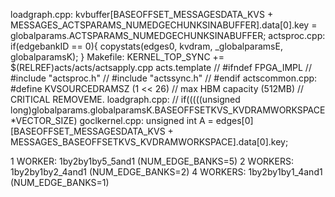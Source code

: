 

loadgraph.cpp: kvbuffer[BASEOFFSET_MESSAGESDATA_KVS + MESSAGES_ACTSPARAMS_NUMEDGECHUNKSINABUFFER].data[0].key = globalparams.ACTSPARAMS_NUMEDGECHUNKSINABUFFER;
actsproc.cpp: if(edgebankID == 0){ copystats(edges0, kvdram, _globalparamsE, globalparamsK); }
Makefile: KERNEL_TOP_SYNC += $(RELREF)acts/acts/actsapply.cpp
acts.template
	// #ifndef FPGA_IMPL
	// #include "actsproc.h"
	// #include "actssync.h"
	// #endif 
actscommon.cpp: 	#define KVSOURCEDRAMSZ (1 << 26) // max HBM capacity (512MB) // CRITICAL REMOVEME.
loadgraph.cpp: 	// if(((((unsigned long)globalparams.globalparamsK.BASEOFFSETKVS_KVDRAMWORKSPACE*VECTOR_SIZE) 
goclkernel.cpp: unsigned int A = edges[0][BASEOFFSET_MESSAGESDATA_KVS + MESSAGES_BASEOFFSETKVS_KVDRAMWORKSPACE].data[0].key;

1 WORKER: 1by2by1by5_5and1 (NUM_EDGE_BANKS=5)
2 WORKERS: 1by2by1by2_4and1 (NUM_EDGE_BANKS=2)
4 WORKERS: 1by2by1by1_4and1 (NUM_EDGE_BANKS=1)